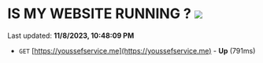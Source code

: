 # IS MY WEBSITE RUNNING ? [![](https://img.shields.io/static/v1?label=Sponsor&message=%E2%9D%A4&logo=GitHub&color=%23fe8e86)](https://github.com/sponsors/<username>)

Last updated: **11/8/2023, 10:48:09 PM**

- `GET` [https://youssefservice.me](https://youssefservice.me) - **Up** (791ms)

